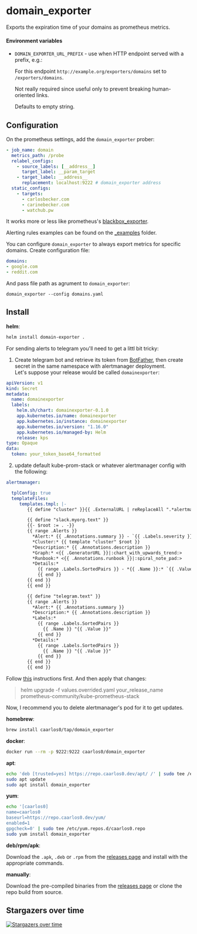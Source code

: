 # domain_exporter

Exports the expiration time of your domains as prometheus metrics.

#### Environment variables

- `DOMAIN_EXPORTER_URL_PREFIX` - use when HTTP endpoint served with a prefix, e.g.:

  For this endpoint `http://example.org/exporters/domains` set to `/exporters/domains`.

  Not really required since useful only to prevent breaking human-oriented links.

  Defaults to empty string.

## Configuration

On the prometheus settings, add the `domain_exporter` prober:

```yaml
- job_name: domain
  metrics_path: /probe
  relabel_configs:
    - source_labels: [__address__]
      target_label: __param_target
    - target_label: __address__
      replacement: localhost:9222 # domain_exporter address
  static_configs:
    - targets:
      - carlosbecker.com
      - carinebecker.com
      - watchub.pw
```

It works more or less like prometheus's
[blackbox_exporter](https://github.com/prometheus/blackbox_exporter).

Alerting rules examples can be found on the
[_examples](https://github.com/caarlos0/domain_exporter/tree/main/_examples)
folder.

You can configure `domain_exporter` to always export metrics for specific domains.
Create configuration file:
```yaml
domains:
- google.com
- reddit.com
```
And pass file path as agrument to `domain_exporter`:
```
domain_exporter --config domains.yaml
```

## Install

**helm**:

```sh
helm install domain-exporter .
```

For sending alerts to telegram you'll need to get a littl bit tricky:

1. Create telegram bot and retrieve its token from [BotFather](https://t.me/BotFather), then create secret in the same namespace with alertmanager deployment. <br>
Let's suppose your release would be called `domainexporter`:
```secret-sample.yaml
apiVersion: v1
kind: Secret
metadata:
  name: domainexporter
  labels:
    helm.sh/chart: domainexporter-0.1.0
    app.kubernetes.io/name: domainexporter
    app.kubernetes.io/instance: domainexporter
    app.kubernetes.io/version: "1.16.0"
    app.kubernetes.io/managed-by: Helm
    release: kps
type: Opaque
data:
  token: your_token_base64_formatted
```

2. update default kube-prom-stack or whatever alertmanager config with the following:

```values.override.yaml
alertmanager:

  tplConfig: true
  templateFiles:
     templates.tmpl: |-
        {{ define "cluster" }}{{ .ExternalURL | reReplaceAll ".*alertmanager\\.(.*)" "$1" }}{{ end }}

        {{ define "slack.myorg.text" }}
        {{- $root := . -}}
        {{ range .Alerts }}
          *Alert:* {{ .Annotations.summary }} - `{{ .Labels.severity }}`
          *Cluster:* {{ template "cluster" $root }}
          *Description:* {{ .Annotations.description }}
          *Graph:* <{{ .GeneratorURL }}|:chart_with_upwards_trend:>
          *Runbook:* <{{ .Annotations.runbook }}|:spiral_note_pad:>
          *Details:*
            {{ range .Labels.SortedPairs }} - *{{ .Name }}:* `{{ .Value }}`
            {{ end }}
        {{ end }}
        {{ end }}

        {{ define "telegram.text" }}
        {{ range .Alerts }}
          *Alert:* {{ .Annotations.summary }}
          *Description:* {{ .Annotations.description }}
          *Labels:*
            {{ range .Labels.SortedPairs }}
              {{ .Name }} "{{ .Value }}"
            {{ end }}
          *Details:*
            {{ range .Labels.SortedPairs }}
              {{ .Name }} "{{ .Value }}"
            {{ end }}
        {{ end }}
        {{ end }}
```

Follow [this](https://github.com/prometheus-community/helm-charts/tree/main/charts/kube-prometheus-stack#get-helm-repository-info) instructions first.
And then apply that changes:
> helm upgrade -f values.overrided.yaml your_release_name prometheus-community/kube-prometheus-stack

Now, I recommend you to delete alertmanager's pod for it to get updates.

**homebrew**:

```sh
brew install caarlos0/tap/domain_exporter
```

**docker**:

```sh
docker run --rm -p 9222:9222 caarlos0/domain_exporter
```

**apt**:

```sh
echo 'deb [trusted=yes] https://repo.caarlos0.dev/apt/ /' | sudo tee /etc/apt/sources.list.d/caarlos0.list
sudo apt update
sudo apt install domain_exporter
```

**yum**:

```sh
echo '[caarlos0]
name=caarlos0
baseurl=https://repo.caarlos0.dev/yum/
enabled=1
gpgcheck=0' | sudo tee /etc/yum.repos.d/caarlos0.repo
sudo yum install domain_exporter
```

**deb/rpm/apk**:

Download the `.apk`, `.deb` or `.rpm` from the [releases page][releases] and install with the appropriate commands.

**manually**:

Download the pre-compiled binaries from the [releases page][releases] or clone the repo build from source.

[releases]: https://github.com/caarlos0/domain_exporter/releases

## Stargazers over time

[![Stargazers over time](https://starchart.cc/caarlos0/domain_exporter.svg)](https://starchart.cc/caarlos0/domain_exporter)
